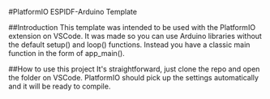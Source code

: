 #PlatformIO ESPIDF-Arduino Template

##Introduction
This template was intended to be used with the PlatformIO extension on VSCode.
It was made so you can use Arduino libraries without the default setup() and loop() functions.
Instead you have a classic main function in the form of app_main().

##How to use this project
It's straightforward, just clone the repo and open the folder on VSCode. 
PlatformIO should pick up the settings automatically and it will be ready to compile.

